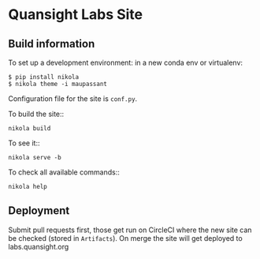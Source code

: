 # Quansight Labs Site

## Build information

To set up a development environment: in a new conda env or virtualenv:
```
$ pip install nikola
$ nikola theme -i maupassant
```

Configuration file for the site is ``conf.py``.

To build the site::

    nikola build

To see it::

    nikola serve -b

To check all available commands::

    nikola help

## Deployment

Submit pull requests first, those get run on CircleCI where the new site can be checked (stored in `Artifacts`). On merge the site will get deployed to labs.quansight.org